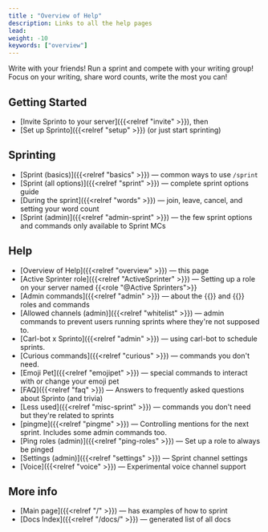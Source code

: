 ```yaml
---
title : "Overview of Help"
description: Links to all the help pages
lead: 
weight: -10
keywords: ["overview"]
---
```


Write with your friends! Run a sprint and compete with your writing group! Focus on your writing, share word counts, write the most you can!

## Getting Started

- [Invite Sprinto to your server]({{<relref "invite" >}}), then
- [Set up Sprinto]({{<relref "setup" >}}) (or just start sprinting)

## Sprinting

- [Sprint (basics)]({{<relref "basics" >}}) — common ways to use `/sprint`
- [Sprint (all options)]({{<relref "sprint" >}}) — complete sprint options guide
- [During the sprint]({{<relref "words" >}}) — join, leave, cancel, and setting your word count
- [Sprint (admin)]({{<relref "admin-sprint" >}}) — the few sprint options and commands only available to Sprint MCs

## Help

- [Overview of Help]({{<relref "overview" >}}) — this page
- [Active Sprinter role]({{<relref "ActiveSprinter" >}})  — Setting up a role on your server named {{<role "@Active Sprinters">}}
- [Admin commands]({{<relref "admin" >}}) — about the {{<tag-admin>}} and {{<tag-mc>}} roles and commands
- [Allowed channels (admin)]({{<relref "whitelist" >}}) — admin commands to prevent users running sprints where they're not supposed to.
- [Carl-bot x Sprinto]({{<relref "admin" >}}) — using carl-bot to schedule sprints.
- [Curious commands]({{<relref "curious" >}}) — commands you don't need.
- [Emoji Pet]({{<relref "emojipet" >}}) — special commands to interact with or change your emoji pet
- [FAQ]({{<relref "faq" >}}) — Answers to frequently asked questions about Sprinto (and trivia)
- [Less used]({{<relref "misc-sprint" >}}) — commands you don't need but they're related to sprints
- [pingme]({{<relref "pingme" >}})  — Controlling mentions for the next sprint. Includes some admin commands too. <!-- `/pingme` `/forgetme` `/always` `/never` `/sneak-away` `/pingstatus`-->
- [Ping roles (admin)]({{<relref "ping-roles" >}})  — Set up a role to always be pinged
- [Settings (admin)]({{<relref "settings" >}}) — Sprint channel settings
- [Voice]({{<relref "voice" >}}) — Experimental voice channel support

## More info

- [Main page]({{<relref "/" >}}) — has examples of how to sprint
- [Docs Index]({{<relref "/docs/" >}}) — generated list of all docs

